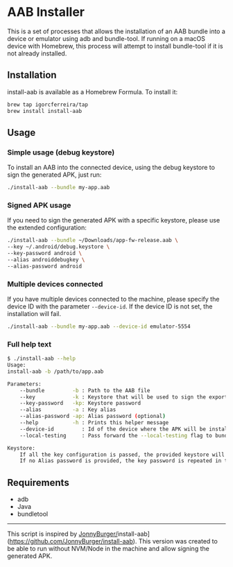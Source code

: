 # AAB Installer

This is a set of processes that allows the installation of an AAB bundle into a device or emulator using adb and bundle-tool. If running on a macOS device with Homebrew, this process will attempt to install bundle-tool if it is not already installed.

## Installation

install-aab is available as a Homebrew Formula. To install it:

```sh
brew tap igorcferreira/tap
brew install install-aab
```

## Usage

### Simple usage (debug keystore)

To install an AAB into the connected device, using the debug keystore to sign the generated APK, just run:

```sh
./install-aab --bundle my-app.aab
```

### Signed APK usage

If you need to sign the generated APK with a specific keystore, please use the extended configuration:

```sh
./install-aab --bundle ~/Downloads/app-fw-release.aab \
--key ~/.android/debug.keystore \
--key-password android \
--alias androiddebugkey \
--alias-password android
```

### Multiple devices connected

If you have multiple devices connected to the machine, please specify the device ID with the parameter `--device-id`. If the device ID is not set, the installation will fail.

```sh
./install-aab --bundle my-app.aab --device-id emulator-5554
```

### Full help text

```sh
$ ./install-aab --help
Usage:
install-aab -b /path/to/app.aab

Parameters:
    --bundle         -b : Path to the AAB file
    --key            -k : Keystore that will be used to sign the exported APK
    --key-password   -kp: Keystore password
    --alias          -a : Key alias
    --alias-password -ap: Alias password (optional)
    --help           -h : Prints this helper message
    --device-id         : Id of the device where the APK will be installed (optional)
    --local-testing     : Pass forward the --local-testing flag to bundletool while building the apks (optional)

Keystore:
    If all the key configuration is passed, the provided keystore will be used to sign the application. Otherwise, debug keystore is used.
    If no Alias password is provided, the key password is repeated in the alias.
```

## Requirements

- adb
- Java
- bundletool

----

This script is inspired by [JonnyBurger/](https://github.com/JonnyBurger/install-aab)install-aab](https://github.com/JonnyBurger/install-aab). This version was created to be able to run without NVM/Node in the machine and allow signing the generated APK.
